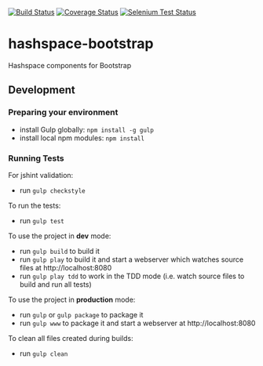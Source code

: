 [![Build Status](https://secure.travis-ci.org/ariatemplates/hashspace-bootstrap.png)](http://travis-ci.org/ariatemplates/hashspace-bootstrap)
[![Coverage Status](https://coveralls.io/repos/ariatemplates/hashspace-bootstrap/badge.png?branch=master)](https://coveralls.io/r/ariatemplates/hashspace-bootstrap?branch=master)
[![Selenium Test Status](https://saucelabs.com/browser-matrix/hashspace-bootstrap.svg)](https://saucelabs.com/u/hashspace-bootstrap)

hashspace-bootstrap
===================

Hashspace components for Bootstrap

## Development

### Preparing your environment

- install Gulp  globally: `npm install -g gulp`
- install local npm modules: `npm install`

### Running Tests

For jshint validation:

- run `gulp checkstyle`

To run the tests:

- run `gulp test`

To use the project in **dev** mode:

- run `gulp build` to build it
- run `gulp play` to build it and start a webserver which watches source files at http://localhost:8080
- run `gulp play tdd` to work in the TDD mode (i.e. watch source files to build and run all tests)

To use the project in **production** mode:

- run `gulp` or `gulp package` to package it
- run `gulp www` to package it and start a webserver at http://localhost:8080

To clean all files created during builds:

- run `gulp clean`
